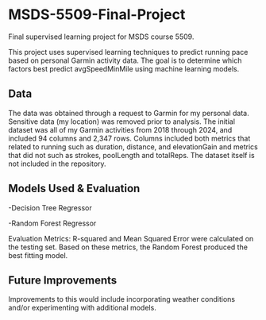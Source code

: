 # MSDS-5509-Final-Project
Final supervised learning project for MSDS course 5509.

This project uses supervised learning techniques to predict running pace based on personal Garmin activity data. 
The goal is to determine which factors best predict avgSpeedMinMile using machine learning models.

## Data
The data was obtained through a request to Garmin for my personal data. Sensitive data (my location) was removed prior to analysis. The initial dataset was all of my Garmin activities from 2018 through 2024, and included 94 columns and 2,347 rows. Columns included both metrics that related to running such as duration, distance, and elevationGain and metrics that did not such as strokes, poolLength and totalReps. The dataset itself is not included in the repository.

## Models Used & Evaluation
-Decision Tree Regressor

-Random Forest Regressor

Evaluation Metrics:
R-squared and Mean Squared Error were calculated on the testing set.
Based on these metrics, the Random Forest produced the best fitting model.

## Future Improvements
Improvements to this would include incorporating weather conditions and/or experimenting with additional models.
